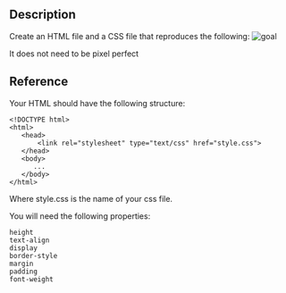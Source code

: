 ## Description

Create an HTML file and a CSS file that reproduces the following:
![goal](screenshot.png)

It does not need to be pixel perfect

## Reference

Your HTML should have the following structure:

```
<!DOCTYPE html>
<html>
   <head>
       <link rel="stylesheet" type="text/css" href="style.css">
   </head>
   <body>
      ...
   </body>
</html>
```

Where style.css is the name of your css file.

You will need the following properties:

    height
    text-align
    display
    border-style
    margin
    padding
    font-weight
